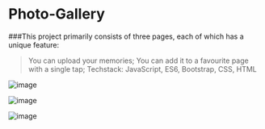 # Photo-Gallery

###This project primarily consists of three pages, each of which has a unique feature: 
> You can upload your memories; 
> You can add it to a favourite page with a single tap; 
> Techstack: JavaScript, ES6, Bootstrap, CSS, HTML

![image](https://user-images.githubusercontent.com/90145442/215268926-88fd959d-f434-42d2-b15a-71a660a33cbf.png)

![image](https://user-images.githubusercontent.com/90145442/215269177-3dd68dbc-da1d-4391-b63f-203e0f6ab4e6.png)

![image](https://user-images.githubusercontent.com/90145442/215269206-f2c48b1d-ebfb-4219-9f35-125be8d327f8.png)

